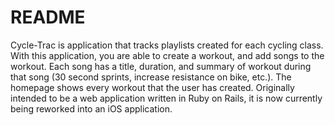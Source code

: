 # README

Cycle-Trac is application that tracks playlists created for each cycling class. With this application, you are able to create a workout, and add songs to the workout. Each song has a title, duration, and summary of workout during that song (30 second sprints, increase resistance on bike, etc.). The homepage shows every workout that the user has created. Originally intended to be a web application written in Ruby on Rails, it is now currently being reworked into an iOS application.
